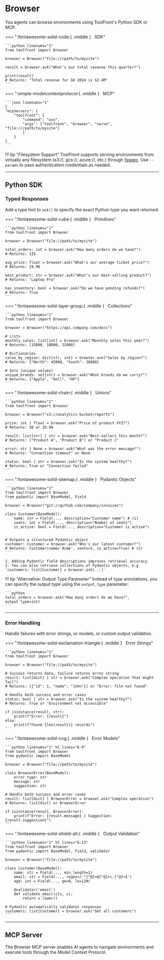 # Browser


You agents can browse environments using ToolFront's Python SDK or MCP.


<div class="tabbed-set" markdown="1">

=== ":fontawesome-solid-code:{ .middle } &nbsp; SDK"

    ```python linenums="1"
    from toolfront import Browser

    browser = Browser("file:///path/to/mysite")

    result = browser.ask("What's our total revenue this quarter?")

    print(result)
    # Returns: "Total revenue for Q4 2024 is $2.4M"
    ```

=== ":simple-modelcontextprotocol:{ .middle } &nbsp; MCP"

    ```json linenums="1"
    {
    "mcpServers": {
        "toolfront": {
            "command": "uvx",
            "args": ["toolfront", "browser", "serve", "file:///path/to/mysite"]
            }
        }
    }
    ```

</div>

!!! tip "Filesystem Support"
    ToolFront supports serving environments from virtually any filesystem (s3://, gcs://, azure://, etc.) through [fsspec](https://filesystem-spec.readthedocs.io/). Use `--params` to pass authentication credentials as needed.

---
## Python SDK

### Typed Responses

Add a type hint to `ask()` to specify the exact Python type you want returned:

<div class="tabbed-set" markdown="1">

=== ":fontawesome-solid-cube:{ .middle } &nbsp; Primitives"

    ```python linenums="1"
    from toolfront import Browser

    browser = Browser("file://path/to/mysite")

    total_orders: int = browser.ask("How many orders do we have?")
    # Returns: 125

    avg_price: float = browser.ask("What's our average ticket price?")
    # Returns: 29.99

    best_product: str = browser.ask("What's our best-selling product?")
    # Returns: "Laptop Pro"

    has_inventory: bool = browser.ask("Do we have pending refunds?")
    # Returns: True
    ```

=== ":fontawesome-solid-layer-group:{ .middle } &nbsp; Collections"

    ```python linenums="1"
    from toolfront import Browser

    browser = Browser("https://api.company.com/docs")

    # Lists
    monthly_sales: list[int] = browser.ask("Monthly sales this year?")
    # Returns: [15000, 18000, 22000]

    # Dictionaries
    sales_by_region: dict[str, int] = browser.ask("Sales by region?")
    # Returns: {"North": 45000, "South": 38000}

    # Sets (unique values)
    unique_brands: set[str] = browser.ask("What brands do we carry?")
    # Returns: {"Apple", "Dell", "HP"}
    ```

=== ":fontawesome-solid-chain:{ .middle } &nbsp; Unions"

    ```python linenums="1"
    from toolfront import Browser

    browser = Browser("s3://analytics-bucket/reports")

    price: int | float = browser.ask("Price of product XYZ?")
    # Returns: 30 or 29.99

    result: list[str] | str = browser.ask("Best-sellers this month?")
    # Returns: ["Product A", "Product B"] or "Product C"

    error: str | None = browser.ask("What was the error message?")
    # Returns: "Connection timeout" or None

    status: bool | str = browser.ask("Is the system healthy?")
    # Returns: True or "Connection failed"
    ```

=== ":fontawesome-solid-sitemap:{ .middle } &nbsp; Pydantic Objects"

    ```python linenums="1"
    from toolfront import Browser
    from pydantic import BaseModel, Field

    browser = Browser("git://github.com/company/invoices")

    class Customer(BaseModel):
        name: str = Field(..., description="Customer name") # (1)
        seats: int = Field(..., description="Number of seats")
        is_active: bool = Field(..., description="Customer is active")


    # Outputs a structured Pydantic object
    customer: Customer = browser.ask("Who's our latest customer?")
    # Returns: Customer(name='Acme', seats=5, is_active=True) # (2)
    ```

    1. Adding Pydantic field descriptions improves retrieval accuracy.
    2. You can also retrieve collections of Pydantic objects, e.g. `customers: list[Customer] = browser.ask(...)`

</div>

!!! tip "Alternative: Output Type Parameter"
    Instead of type annotations, you can specify the output type using the `output_type` parameter:

    ```python
    total_orders = browser.ask("How many orders do we have?", output_type=int)
    ```

---

### Error Handling

Handle failures with error strings, or models, or custom output validation.

<div class="tabbed-set" markdown="1">

=== ":fontawesome-solid-exclamation-triangle:{ .middle } &nbsp; Error Strings"

    ```python linenums="1"
    from toolfront import Browser

    browser = Browser("file://path/to/mysite")

    # Success returns data, failure returns error string
    result: list[dict] | str = browser.ask("Complex operation that might fail")
    # Returns: [{"id": 1, "name": "John"}] or "Error: file not found"

    # Handle both success and error cases
    status: bool | str = browser.ask("Is the system healthy?")
    # Returns: True or "Environment not accessible"

    if isinstance(result, str):
        print(f"Error: {result}")
    else:
        print(f"Found {len(result)} records")
    ```

=== ":fontawesome-solid-cog:{ .middle } &nbsp; Error Models"

    ```python linenums="1" hl_lines="6-9"
    from toolfront import Browser
    from pydantic import BaseModel

    browser = Browser("file://path/to/mysite")

    class BrowserError(BaseModel):
        error_type: str
        message: str
        suggestion: str

    # Handle both success and error cases
    result: list[dict] | BrowserError = browser.ask("Complex operation")
    # Returns: list[dict] or BrowserError

    if isinstance(result, BrowserError):
        print(f"Error: {result.message} | Suggestion: {result.suggestion}")
    ```

=== ":fontawesome-solid-shield-alt:{ .middle } &nbsp; Output Validation"

    ```python linenums="1" hl_lines="6-13"
    from toolfront import Browser
    from pydantic import BaseModel, Field, validator

    browser = Browser("file://path/to/mysite")

    class Customer(BaseModel):
        name: str = Field(..., min_length=1)
        email: str = Field(..., regex=r'^[^@]+@[^@]+\.[^@]+$')
        age: int = Field(..., ge=0, le=120)

        @validator('email')
        def validate_email(cls, v):
            return v.lower()

    # Pydantic automatically validates responses
    customers: list[Customer] = browser.ask("Get all customers")
    ```

</div>

---

## MCP Server

The Browser MCP server enables AI agents to navigate environments and execute tools through the Model Context Protocol.
